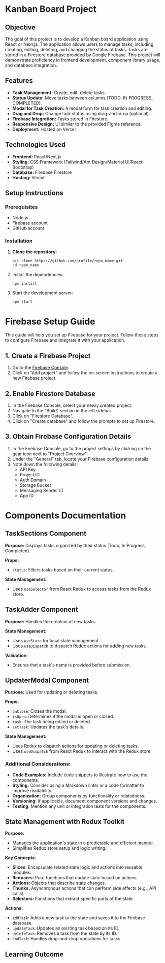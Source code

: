# Kanban Board Project

## Objective
The goal of this project is to develop a Kanban board application using React or Next.js. The application allows users to manage tasks, including creating, editing, deleting, and changing the status of tasks. Tasks are stored in a Firestore database provided by Google Firebase. This project will demonstrate proficiency in frontend development, component library usage, and database integration.

## Features
- **Task Management:** Create, edit, delete tasks.
- **Status Update:** Move tasks between columns (TODO, IN PROGRESS, COMPLETED).
- **Modal for Task Creation:** A modal form for task creation and editing.
- **Drag and Drop:** Change task status using drag-and-drop (optional).
- **Firebase Integration:** Tasks stored in Firestore.
- **Responsive Design:** UI similar to the provided Figma reference.
- **Deployment:** Hosted on Vercel.

## Technologies Used
- **Frontend:** React/Next.js
- **Styling:** CSS Framework (Tailwind/Ant Design/Material UI/React Bootstrap)
- **Database:** Firebase Firestore
- **Hosting:** Vercel

## Setup Instructions

### Prerequisites
- Node.js
- Firebase account
- GitHub account

### Installation

1. **Clone the repository:**
   ```bash
   git clone https://github.com/profile/repo_name.git
   cd repo_name
2. Install the dependencies:
   ```
   npm install
   ```
3. Start the development server:
   ```
   npm start
   ```


# Firebase Setup Guide

This guide will help you set up Firebase for your project. Follow these steps to configure Firebase and integrate it with your application.

## 1. Create a Firebase Project

1. Go to the [Firebase Console](https://console.firebase.google.com/).
2. Click on "Add project" and follow the on-screen instructions to create a new Firebase project.

## 2. Enable Firestore Database

1. In the Firebase Console, select your newly created project.
2. Navigate to the "Build" section in the left sidebar.
3. Click on "Firestore Database".
4. Click on "Create database" and follow the prompts to set up Firestore.

## 3. Obtain Firebase Configuration Details

1. In the Firebase Console, go to the project settings by clicking on the gear icon next to "Project Overview".
2. Under the "General" tab, locate your Firebase configuration details.
3. Note down the following details:
   - API Key
   - Project ID
   - Auth Domain
   - Storage Bucket
   - Messaging Sender ID
   - App ID

# Components Documentation

## TaskSections Component

**Purpose:**
Displays tasks organized by their status (Todo, In Progress, Completed).

**Props:**
- `status`: Filters tasks based on their current status.

**State Management:**
- Uses `useSelector` from React Redux to access tasks from the Redux store.

## TaskAdder Component

**Purpose:**
Handles the creation of new tasks.

**State Management:**
- Uses `useState` for local state management.
- Uses `useDispatch` to dispatch Redux actions for adding new tasks.

**Validation:**
- Ensures that a task's name is provided before submission.

## UpdaterModal Component

**Purpose:**
Used for updating or deleting tasks.

**Props:**
- `onClose`: Closes the modal.
- `isOpen`: Determines if the modal is open or closed.
- `task`: The task being edited or deleted.
- `setTask`: Updates the task's details.

**State Management:**
- Uses Redux to dispatch actions for updating or deleting tasks.
- Uses `useDispatch` from React Redux to interact with the Redux store.

### Additional Considerations:

- **Code Examples:** Include code snippets to illustrate how to use the components.
- **Styling:** Consider using a Markdown linter or a code formatter to improve readability.
- **Organization:** Group components by functionality or relatedness.
- **Versioning:** If applicable, document component versions and changes.
- **Testing:** Mention any unit or integration tests for the components.

## State Management with Redux Toolkit

**Purpose:**
- Manages the application's state in a predictable and efficient manner.
- Simplifies Redux store setup and logic writing.

**Key Concepts:**

- **Slices:** Encapsulate related state logic and actions into reusable modules.
- **Reducers:** Pure functions that update state based on actions.
- **Actions:** Objects that describe state changes.
- **Thunks:** Asynchronous actions that can perform side effects (e.g., API calls).
- **Selectors:** Functions that extract specific parts of the state.

**Actions:**

- `addTask`: Adds a new task to the state and saves it to the Firebase database.
- `updateTask`: Updates an existing task based on its ID.
- `deleteTask`: Removes a task from the state by its ID.
- `dndTask`: Handles drag-and-drop operations for tasks.

## Learning Outcome


